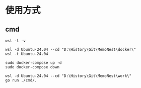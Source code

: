 # 使用方式

## cmd

``` docker
wsl -l -v

wsl -d Ubuntu-24.04 --cd "D:\History\Git\MemoNest\docker\"
wsl -t Ubuntu-24.04

sudo docker-compose up -d
sudo docker-compose down
```

``` golang
wsl -d Ubuntu-24.04 --cd "D:\History\Git\MemoNest\work\"
go run ./cmd/.
```